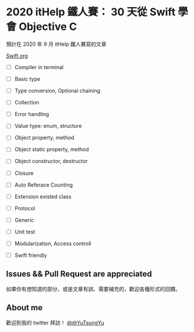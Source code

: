 #  2020 itHelp 鐵人賽： 30 天從 Swift 學會 Objective C

預計在 2020 年 9 月 itHelp 鐵人賽寫的文章

[Swift.org](https://docs.swift.org/swift-book/LanguageGuide/TheBasics.html)
 
- [ ] Compiler in terminal
- [ ] Basic type
- [ ] Type conversion, Optional chaining
- [ ] Collection
- [ ] Error handling
- [ ] Value type: enum, structure 
- [ ] Object property, method
- [ ] Object static property, method
- [ ] Object constructor, destructor 
- [ ] Closure
- [ ] Auto Referace Counting
- [ ] Extension existed class
- [ ] Protocol
- [ ] Generic 
- [ ] Unit test
- [ ] Modularization, Access controll
- [ ] Swift friendly



## Issues && Pull Request are appreciated

如果你有想知道的部分，或是文章有誤、需要補充的，歡迎各種形式的回饋。

## About me

歡迎到我的 twitter 拜訪！ [@@YuTsungYu](https://twitter.com/YuTsungYu)
